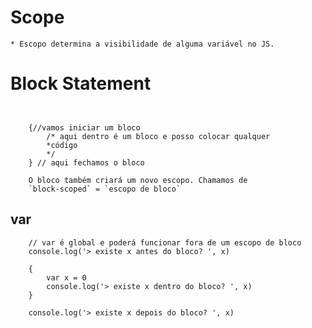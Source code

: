 # Scope

    * Escopo determina a visibilidade de alguma variável no JS.

# Block Statement

```JS

    
    {//vamos iniciar um bloco
        /* aqui dentro é um bloco e posso colocar qualquer
        *código
        */
    } // aqui fechamos o bloco

    O bloco também criará um novo escopo. Chamamos de 
    `block-scoped` = `escopo de bloco`
```

## var

```JS
    // var é global e poderá funcionar fora de um escopo de bloco
    console.log('> existe x antes do bloco? ', x)

    {
        var x = 0
        console.log('> existe x dentro do bloco? ', x)
    }

    console.log('> existe x depois do bloco? ', x)